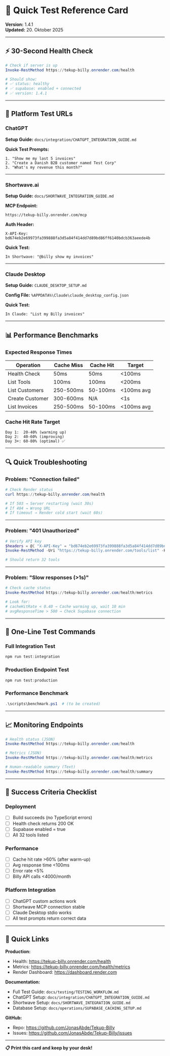 # 🚀 Quick Test Reference Card

**Version:** 1.4.1  
**Updated:** 20. Oktober 2025

---

## ⚡ 30-Second Health Check

```powershell
# Check if server is up
Invoke-RestMethod https://tekup-billy.onrender.com/health

# Should show:
# ✅ status: healthy
# ✅ supabase: enabled + connected
# ✅ version: 1.4.1
```

---

## 🎯 Platform Test URLs

### ChatGPT

**Setup Guide:** `docs/integration/CHATGPT_INTEGRATION_GUIDE.md`

**Quick Test Prompts:**

```
1. "Show me my last 5 invoices"
2. "Create a Danish B2B customer named Test Corp"
3. "What's my revenue this month?"
```

---

### Shortwave.ai

**Setup Guide:** `docs/SHORTWAVE_INTEGRATION_GUIDE.md`

**MCP Endpoint:**

```
https://tekup-billy.onrender.com/mcp
```

**Auth Header:**

```
X-API-Key: bd674eb2e69973fa399888fa3d5a84f414dd7d89bd86ff6140bdcb363aeede4b
```

**Quick Test:**

```
In Shortwave: "@billy show my invoices"
```

---

### Claude Desktop

**Setup Guide:** `CLAUDE_DESKTOP_SETUP.md`

**Config File:** `%APPDATA%\Claude\claude_desktop_config.json`

**Quick Test:**

```
In Claude: "List my Billy invoices"
```

---

## 📊 Performance Benchmarks

### Expected Response Times

| Operation | Cache Miss | Cache Hit | Target |
|-----------|------------|-----------|--------|
| Health Check | 50ms | 50ms | <100ms |
| List Tools | 100ms | 100ms | <200ms |
| List Customers | 250-500ms | 50-100ms | <100ms avg |
| Create Customer | 300-600ms | N/A | <1s |
| List Invoices | 250-500ms | 50-100ms | <100ms avg |

### Cache Hit Rate Target

```
Day 1:  20-40% (warming up)
Day 2:  40-60% (improving)
Day 3+: 60-80% (optimal) ✅
```

---

## 🔍 Quick Troubleshooting

### Problem: "Connection failed"

```powershell
# Check Render status
curl https://tekup-billy.onrender.com/health

# If 503 → Server restarting (wait 30s)
# If 404 → Wrong URL
# If timeout → Render cold start (wait 60s)
```

---

### Problem: "401 Unauthorized"

```powershell
# Verify API key
$headers = @{ "X-API-Key" = "bd674eb2e69973fa399888fa3d5a84f414dd7d89bd86ff6140bdcb363aeede4b" }
Invoke-RestMethod -Uri "https://tekup-billy.onrender.com/tools/list" -Headers $headers

# Should return 32 tools
```

---

### Problem: "Slow responses (>1s)"

```powershell
# Check cache status
Invoke-RestMethod https://tekup-billy.onrender.com/health/metrics

# Look for:
# cacheHitRate < 0.40 → Cache warming up, wait 10 min
# avgResponseTime > 500 → Check Supabase connection
```

---

## 🧪 One-Line Test Commands

### Full Integration Test

```powershell
npm run test:integration
```

### Production Endpoint Test

```powershell
npm run test:production
```

### Performance Benchmark

```powershell
.\scripts\benchmark.ps1  # (to be created)
```

---

## 📈 Monitoring Endpoints

```powershell
# Health status (JSON)
Invoke-RestMethod https://tekup-billy.onrender.com/health

# Metrics (JSON)
Invoke-RestMethod https://tekup-billy.onrender.com/health/metrics

# Human-readable summary (Text)
Invoke-RestMethod https://tekup-billy.onrender.com/health/summary
```

---

## 🎯 Success Criteria Checklist

### Deployment

- [ ] Build succeeds (no TypeScript errors)
- [ ] Health check returns 200 OK
- [ ] Supabase enabled = true
- [ ] All 32 tools listed

### Performance

- [ ] Cache hit rate >60% (after warm-up)
- [ ] Avg response time <100ms
- [ ] Error rate <5%
- [ ] Billy API calls <4000/month

### Platform Integration

- [ ] ChatGPT custom actions work
- [ ] Shortwave MCP connection stable
- [ ] Claude Desktop stdio works
- [ ] All test prompts return correct data

---

## 🔗 Quick Links

**Production:**
- Health: <https://tekup-billy.onrender.com/health>
- Metrics: <https://tekup-billy.onrender.com/health/metrics>
- Render Dashboard: <https://dashboard.render.com>

**Documentation:**
- Full Test Guide: `docs/testing/TESTING_WORKFLOW.md`
- ChatGPT Setup: `docs/integration/CHATGPT_INTEGRATION_GUIDE.md`
- Shortwave Setup: `docs/SHORTWAVE_INTEGRATION_GUIDE.md`
- Database Setup: `docs/operations/SUPABASE_CACHING_SETUP.md`

**GitHub:**
- Repo: <https://github.com/JonasAbde/Tekup-Billy>
- Issues: <https://github.com/JonasAbde/Tekup-Billy/issues>

---

**📋 Print this card and keep by your desk!**
